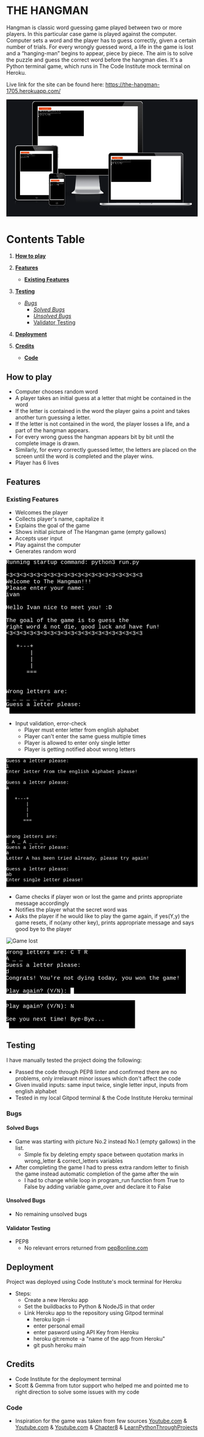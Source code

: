 # THE HANGMAN

Hangman is classic word guessing game played between two or more players. In this particular case game is played against the computer. Computer sets a word and the player has to guess correctly, given a certain number of trials. For every wrongly guessed word, a life in the game is lost and a “hanging-man” begins to appear, piece by piece. The aim is to solve the puzzle and guess the correct word before the hangman dies. It's a Python terminal game, which runs in The Code Institute mock terminal on Heroku.

Live link for the site can be found here: https://the-hangman-1705.herokuapp.com/

![Responsivness](/images-readme.md/am-i-responsive-doc.png)

# Contents Table

1. [**How to play**](#how-to-play)
   
2. [**Features**](#features)
   - [**Existing Features**](#existing-features)

3. [**Testing**](#testing)
   - [*Bugs*](#bugs)
     - [*Solved Bugs*](#solved-bugs)
     - [*Unsolved Bugs*](#unsolved-bugs)
     - [Validator Testing](#validator-testing)

4. [**Deployment**](#deployment)

5. [**Credits**](#credits)
   - [**Code**](#code)

## How to play

- Computer chooses random word
- A player takes an initial guess at a letter that might be contained in the word
- If the letter is contained in the word the player gains a point and takes another turn guessing a letter.
- If the letter is not contained in the word, the player losses a life, and a part of the hangman appears.
- For every wrong guess the hangman appears bit by bit until the complete image is drawn.
- Similarly, for every correctly guessed letter, the letters are placed on the screen until the word is completed and the player wins.
- Player has 6 lives

## Features

### Existing Features

- Welcomes the player
- Collects player's name, capitalize it
- Explains the goal of the game
- Shows initial picture of The Hangman game (empty gallows)
- Accepts user input
- Play against the computer
- Generates random word

![Welcome](/images-readme.md/welcome-player-doc.png)

- Input validation, error-check
  - Player must enter letter from english alphabet
  - Player can't enter the same guess multiple times
  - Player is allowed to enter only single letter
  - Player is getting notified about wrong letters

![Input validation](/images-readme.md/input-validation-error-check-doc.png)

- Game checks if player won or lost the game and prints appropriate message accordingly
- Notifies the player what the secret word was
- Asks the player if he would like to play the game again, if yes(Y,y) the game resets, if no(any other key), prints appropriate message and says good bye to the player

![Game lost](/images-readme.md/won-lost-game-doc.png)

![Game won](/images-readme.md/game-won-doc.png)

![Play again](/images-readme.md/play-again-doc.png)

## Testing

I have manually tested the project doing the following:
- Passed the code through PEP8 linter and confirmed there are no problems, only irrelavant minor issues which don't affect the code
- Given invalid inputs: same input twice, single letter input, inputs from english alphabet
- Tested in my local Gitpod terminal & the Code Institute Heroku terminal

### Bugs

#### Solved Bugs

- Game was starting with picture No.2 instead No.1 (empty gallows) in the list. 
  - Simple fix by deleting empty space between quotation marks in wrong_letter & correct_letters variables
- After completing the game I had to press extra random letter to finish the game instead automatic completion of the game after the win
  - I had to change while loop in program_run function from True to False by adding variable game_over and declare it to False

#### Unsolved Bugs

- No remaining unsolved bugs

#### Validator Testing

- PEP8
  - No relevant errors returned from [pep8online.com](http://pep8online.com/)

## Deployment
Project was deployed using Code Institute's mock terminal for Heroku

- Steps:
  - Create a new Heroku app
  - Set the buildbacks to Python & NodeJS in that order
  - Link Heroku app to the repository using Gitpod terminal
    - heroku login -i
    - enter personal email
    - enter pasword using API Key from Heroku
    - heroku git:remote -a "name of the app from Heroku"
    - git push heroku main

## Credits

- Code Institute for the deployment terminal
- Scott & Gemma from tutor support who helped me and pointed me to right direction to solve some issues with my code

### Code

- Inspiration for the game was taken from few sources [Youtube.com](https://www.youtube.com/watch?v=m4nEnsavl6w) & [Youtube.com](https://www.youtube.com/watch?v=wmSysRui0cI&t=48s) & [Youtube.com](https://www.youtube.com/watch?v=cJJTnI22IF8) & [Chapter8](https://inventwithpython.com/invent4thed/chapter8.html) & [LearnPythonThroughProjects](https://mardiyyah.medium.com/a-simple-hangman-learnpythonthroughprojects-series-10-fedda58741b)
